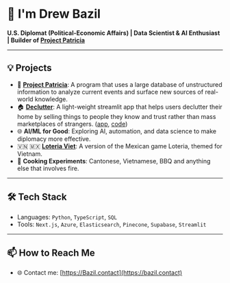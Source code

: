 # 👋 I'm Drew Bazil

**U.S. Diplomat (Political-Economic Affairs) | Data Scientist & AI Enthusiast | Builder of [Project Patricia](https://projectpatricia.com)**

---

## 💡 Projects

- 🤖 **[Project Patricia](https://projectpatricia.com)**: A program that uses a large database of unstructured information to analyze current events and surface new sources of real-world knowledge.
- 🏠 **[Declutter](https://github.com/dbazil1/declutter)**: A light-weight streamlit app that helps users declutter their home by selling things to people they know and trust rather than mass marketplaces of strangers. ([app](http://declutter.streamlit.app), [code](https://github.com/dbazil1/declutter))
- 🌐 **AI/ML for Good**: Exploring AI, automation, and data science to make diplomacy more effective.
- 🇻🇳 🇲🇽 **[Loteria Viet](https://github.com/dbazil1/loteria-viet)**: A version of the Mexican game Loteria, themed for Vietnam.
- 🍜 **Cooking Experiments**: Cantonese, Vietnamese, BBQ and anything else that involves fire.

---

## 🛠️ Tech Stack

- Languages: `Python`, `TypeScript`, `SQL`
- Tools: `Next.js`, `Azure`, `Elasticsearch`, `Pinecone`, `Supabase`, `Streamlit`

---

## 📫 How to Reach Me

- 🌐 Contact me: [https://Bazil.contact](https://bazil.contact)
